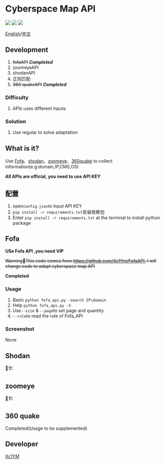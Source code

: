 # Cyberspace Map API

![](https://img.shields.io/github/pipenv/locked/python-version/Xc1Ym/cyberspace_map_API)
![](https://img.shields.io/github/license/Xc1Ym/cyberspace_map_API)
![](https://img.shields.io/github/stars/xc1ym/cyberspace_map_API)

[English](./README.md)/[中文](./README_CN.md)


## Development
1. ~~fofaAPI~~ ***Completed***
2. zoomeyeAPI
3. shodanAPI
4. 正则匹配
5. ~~360 quakeAPI~~ ***Completed***

### Difficulty
1. APIs uses different inputs

### Solution
1. Use regular to solve adaptation

## What is it?

Use [Fofa](https://fofa.so)、[shodan](https://www.shodan.io)、[zoomeye](https://www.zoomeye.org)、[360quake](https://beta.quake.360.cn/quake) to collect information(e.g:domain,IP,CMS,OS)

**All APIs are official, you need to use API KEY**

## 配置

1. open`config.json`to input API KEY
2. `pip install -r requirements.txt`安装依赖包
3. Enter `pip install -r requirements.txt` at the terminal to install python package

## Fofa

**USe Fofa API ,you need VIP**

~~Warning🔴This code comes from <https://github.com/Xc1Ym/FofaAPI>, I  will change code to adapt cyberspace map API~~

**Completed**

### Usage

1. Basic `python fofa_api.py -search IP\domain`
2. Help `python fofa_api.py -h`
3. Use`--szie` & `--page`to set page and quantity
4. `--rule`to read the rule of Fofa_API

### Screenshot

None



## Shodan
🚧🏗

## zoomeye
🚧🏗

## 360 quake
Completed(Usage to be supplemented)

## Developer
[Xc1YM](https://github.com/Xc1Ym)
